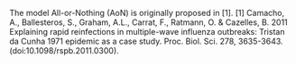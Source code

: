 The model All-or-Nothing (AoN) is originally proposed in [1].
[1] Camacho, A., Ballesteros, S., Graham, A.L., Carrat, F., Ratmann, O. & Cazelles, B. 2011 Explaining rapid reinfections in multiple-wave influenza outbreaks: Tristan da Cunha 1971 epidemic as a case study. Proc. Biol. Sci. 278, 3635-3643. (doi:10.1098/rspb.2011.0300).
